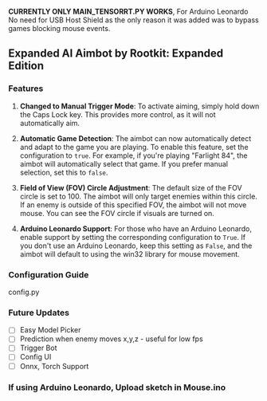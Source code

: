 **CURRENTLY ONLY MAIN_TENSORRT.PY WORKS**, For Arduino Leonardo No need for USB Host Shield as the only reason it was added was to bypass games blocking mouse events.
## Expanded AI Aimbot by Rootkit: Expanded Edition

### Features

1. **Changed to Manual Trigger Mode**: To activate aiming, simply hold down the Caps Lock key. This provides more control, as it will not automatically aim.

2. **Automatic Game Detection**: The aimbot can now automatically detect and adapt to the game you are playing. To enable this feature, set the configuration to `true`. For example, if you're playing "Farlight 84", the aimbot will automatically select that game. If you prefer manual selection, set this to `false`.

3. **Field of View (FOV) Circle Adjustment**: The default size of the FOV circle is set to 100. The aimbot will only target enemies within this circle. If an enemy is outside of this specified FOV, the aimbot will not move mouse. You can see the FOV circle if visuals are turned on.

4. **Arduino Leonardo Support**: For those who have an Arduino Leonardo, enable support by setting the corresponding configuration to `True`. If you don't use an Arduino Leonardo, keep this setting as `False`, and the aimbot will default to using the win32 library for mouse movement.

### Configuration Guide

config.py

### Future Updates

- [ ] Easy Model Picker
- [ ] Prediction when enemy moves x,y,z - useful for low fps
- [ ] Trigger Bot
- [ ] Config UI
- [ ] Onnx, Torch Support

### If using Arduino Leonardo, Upload sketch in Mouse.ino

